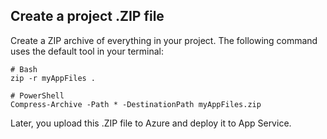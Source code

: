 ## Create a project .ZIP file

Create a ZIP archive of everything in your project. The following command uses the default tool in your terminal:

```
# Bash
zip -r myAppFiles .

# PowerShell
Compress-Archive -Path * -DestinationPath myAppFiles.zip
``` 

Later, you upload this .ZIP file to Azure and deploy it to App Service.